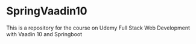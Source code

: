 # SpringVaadin10
This is a repository for the course on Udemy Full Stack Web Development with Vaadin 10 and Springboot
